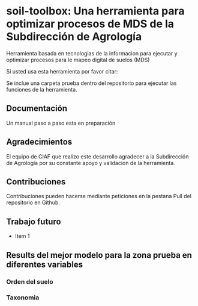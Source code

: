 # soil-toolbox: Una herramienta para optimizar procesos de MDS de la Subdirección de Agrología

Herramienta basada en tecnologias de la informacion para ejecutar y optimizar procesos para le mapeo digital de suelos (MDS)

Si usted usa esta herramienta por favor citar:

Se inclue una carpeta prueba dentro del repositorio para ejecutar las funciones de la herramienta.

## Documentación
Un manual paso a paso esta en preparación

## Agradecimientos
El equipo de CIAF que realizo este desarrollo agradecer a la Subdirección de Agrología por su constante apoyo y validacion de la herramienta.

## Contribuciones
Contribuciones pueden hacerse mediante peticiones en la pestana Pull del repositorio en Github. 

## Trabajo futuro
- Item 1

## Results del mejor modelo para la zona prueba en diferentes variables
### Orden del suelo

### Taxonomia